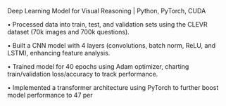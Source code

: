 Deep Learning Model for Visual Reasoning | Python, PyTorch, CUDA 

• Processed data into train, test, and validation sets using the CLEVR dataset (70k images and 700k questions).

• Built a CNN model with 4 layers (convolutions, batch norm, ReLU, and LSTM), enhancing feature analysis.

• Trained model for 40 epochs using Adam optimizer, charting train/validation loss/accuracy to track performance.

• Implemented a transformer architecture using PyTorch to further boost model performance to 47 per
